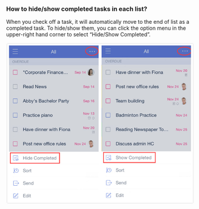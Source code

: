 ### How to hide/show completed tasks in each list?
When you check off a task, it will automatically move to the end of list as a completed task. To hide/show them, you can click the option menu in the upper-right hand corner to select “Hide/Show Completed”. 

![](showhide.jpg)